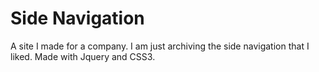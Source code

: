 #  Side Navigation

A site I made for a company. I am just archiving the side navigation that I liked. Made with Jquery and CSS3.
